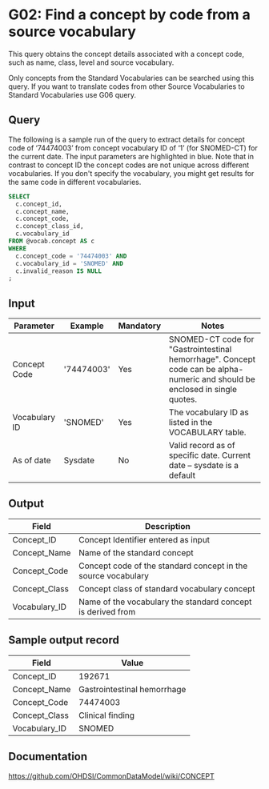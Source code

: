 <!---
Group:general
Name:G02 Find a concept by code from a source vocabulary
Author:Patrick Ryan
CDM Version: 5.0
-->

# G02: Find a concept by code from a source vocabulary

This query obtains the concept details associated with a concept code, such as name, class, level and source vocabulary.

Only concepts from the Standard Vocabularies can be searched using this query. If you want to translate codes from other Source Vocabularies to Standard Vocabularies use G06 query.

## Query
The following is a sample run of the query to extract details for concept code of ‘74474003’ from concept vocabulary ID of ‘1’ (for SNOMED-CT) for the current date. The input parameters are highlighted in blue. Note that in contrast to concept ID the concept codes are not unique across different vocabularies. If you don't specify the vocabulary, you might get results for the same code in different vocabularies.
```sql
SELECT
  c.concept_id,
  c.concept_name,
  c.concept_code,
  c.concept_class_id,
  c.vocabulary_id
FROM @vocab.concept AS c
WHERE 
  c.concept_code = '74474003' AND
  c.vocabulary_id = 'SNOMED' AND
  c.invalid_reason IS NULL
;
```
## Input

|  Parameter |  Example |  Mandatory |  Notes |
| --- | --- | --- | --- |
|  Concept Code |  '74474003' |  Yes | SNOMED-CT code for "Gastrointestinal hemorrhage". Concept code can be alpha-numeric and should be enclosed in single quotes. |
|  Vocabulary ID |  'SNOMED' |  Yes | The vocabulary ID as listed in the VOCABULARY table. |
|  As of date |  Sysdate |  No | Valid record as of specific date. Current date – sysdate is a default |

## Output

|  Field |  Description |
| --- | --- |
|  Concept_ID |  Concept Identifier entered as input |
|  Concept_Name |  Name of the standard concept |
|  Concept_Code |  Concept code of the standard concept in the source vocabulary |
|  Concept_Class |  Concept class of standard vocabulary concept |
|  Vocabulary_ID |  Name of the vocabulary the standard concept is derived from |

## Sample output record

|  Field |  Value |
| --- | --- |
|  Concept_ID |  192671 |
|  Concept_Name |  Gastrointestinal hemorrhage |
|  Concept_Code |  74474003 |
|  Concept_Class |  Clinical finding |
|  Vocabulary_ID |  SNOMED |

## Documentation
https://github.com/OHDSI/CommonDataModel/wiki/CONCEPT
